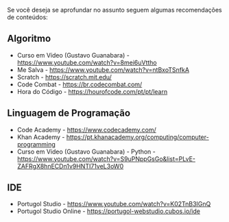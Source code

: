Se você deseja se aprofundar no assunto seguem algumas recomendações de conteúdos:

## **Algoritmo**

* Curso em Vídeo (Gustavo Guanabara) - https://www.youtube.com/watch?v=8mei6uVttho
* Me Salva - https://www.youtube.com/watch?v=ntBxoTSnfkA
* Scratch - https://scratch.mit.edu/
* Code Combat - https://br.codecombat.com/
* Hora do Código - https://hourofcode.com/pt/pt/learn


## **Linguagem de Programação**

* Code Academy - https://www.codecademy.com/
* Khan Academy - https://pt.khanacademy.org/computing/computer-programming
* Curso em Vídeo (Gustavo Guanabara) - Python - https://www.youtube.com/watch?v=S9uPNppGsGo&list=PLvE-ZAFRgX8hnECDn1v9HNTI71veL3oW0

## **IDE**

* Portugol Studio - https://www.youtube.com/watch?v=K02TnB3IGnQ
* Portugol Studio Online - https://portugol-webstudio.cubos.io/ide